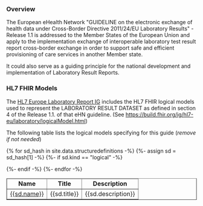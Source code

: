 
### Overview 

The European eHealth Network "GUIDELINE on the electronic exchange of health data under 
Cross-Border Directive 2011/24/EU Laboratory Results" - Release 1.1 is addressed to the Member States of the European Union and apply to the implementation exchange of interoperable laboratory test result report cross-border exchange in order to support safe and efficient provisioning of care services in another Member state. 

It could also serve as a guiding principle for the national development and implementation of Laboratory Result Reports.

### HL7 FHIR Models

The [HL7 Europe Laboratory Report IG](https://build.fhir.org/ig/hl7-eu/laboratory) includes the HL7 FHIR logical models used to represent the LABORATORY RESULT DATASET as defined in section 4 of the Release 1.1. of that eHN guideline. (See https://build.fhir.org/ig/hl7-eu/laboratory/logicalModel.html)

The following table lists the logical models specifying for this guide (_remove if not needed_)


<table  style="border-collapse: collapse; width: 100%" border="1" >
<thead>
<tr style="text-align: center;">
<td><strong>Name</strong></td>
<td><strong>Title</strong></td>
<td><strong>Description</strong></td>
</tr>
</thead>
<tbody>

{% for sd_hash in site.data.structuredefinitions -%}
  {%- assign sd = sd_hash[1] -%}
  {%- if sd.kind  == "logical" -%}
  <tr><td><a href="{{sd.path}}">{{sd.name}}</a></td><td>{{sd.title}}</td><td>{{sd.description}}</td></tr>
  {%- endif -%}
{%- endfor -%}

</tbody>
</table>